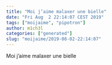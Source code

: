 ```yaml
---
title: "Moi j’aime malaxer une bielle"
date: "Fri Aug  2 22:14:07 CEST 2019"
tags: ["moijaime", "pipotron"]
author: m1ch3l
categories: ["generated"]
slug: "moijaime/2019-08-02-22:14:07"
---
```


Moi j’aime malaxer une bielle
